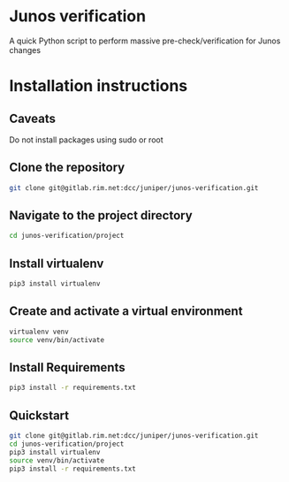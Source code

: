 # Junos verification

A quick Python script to perform massive pre-check/verification for Junos changes

# Installation instructions

## Caveats

Do not install packages using sudo or root

## Clone the repository

```bash
git clone git@gitlab.rim.net:dcc/juniper/junos-verification.git
```

## Navigate to the project directory

```bash
cd junos-verification/project
```

## Install virtualenv

```bash
pip3 install virtualenv
```

## Create and activate a virtual environment

```bash
virtualenv venv
source venv/bin/activate
```

## Install Requirements

```bash
pip3 install -r requirements.txt
```

## Quickstart

```bash
git clone git@gitlab.rim.net:dcc/juniper/junos-verification.git
cd junos-verification/project
pip3 install virtualenv
source venv/bin/activate
pip3 install -r requirements.txt
```
